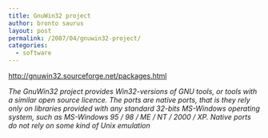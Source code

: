 ```yaml
---
title: GnuWin32 project
author: bronto saurus
layout: post
permalink: /2007/04/gnuwin32-project/
categories:
  - software
---
```

<a href="http://gnuwin32.sourceforge.net/packages.html" target="_blank" >http://gnuwin32.sourceforge.net/packages.html</a>

*The GnuWin32 project provides Win32-versions of GNU tools, or tools with a similar open source licence. The ports are native ports, that is they rely only on libraries provided with any standard 32-bits MS-Windows operating system, such as MS-Windows 95 / 98 / ME / NT / 2000 / XP. Native ports do not rely on some kind of Unix emulation*